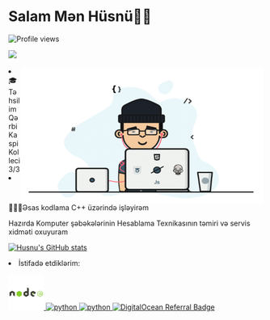 # Salam Mən Hüsnü👨🏻
![Profile views](https://gpvc.arturio.dev/github-profile-views-counter)

  <p><a href="https://t.me/sirincayboss"><img src="https://img.shields.io/badge/-@Husnu-0290F7?style=flat-square&amp;labelColor=FFFFFF&amp;logo=Telegram&amp;link=https://t.me/sirincayboss""></a></p>
<img align="right" width=480 height=270 src="src/devs.gif" />
<li>🎓Təhsilim Qərbi Kaspi Kolleci 3/3
<li>🧑🏼‍💻Əsas kodlama C++ üzərində işləyirəm
  
Hazırda Komputer şəbəkələrinin Hesablama Texnikasının təmiri və servis xidməti oxuyuram

[![Husnu's GitHub stats](https://github-readme-stats.vercel.app/api?username=sirincay&count_private=true&show_icons=true&theme=radical)](https://github.com/sirincay/github-readme-stats)
<li> İstifadə etdiklərim:
<p align="left"> </a> </a> </a> <a href="https://nodejs.org" target="_blank"> <img src="https://raw.githubusercontent.com/devicons/devicon/master/icons/nodejs/nodejs-original-wordmark.svg" alt="nodejs" width="70" height="70"/> </a>
  <a href="https://www.cplusplus.com" target="_blank"> <img src="https://cdn.worldvectorlogo.com/logos/c.svg" alt="python" width="60" height="60"/> </a> 
    <a href="https://www.javascript.com" target="_blank">  <img src="https://img.icons8.com/color/96/000000/javascript--v1.png" alt="python" width="60" height="60"/> </a>
  <a href="https://www.digitalocean.com/?refcode=ef061d441a1a&utm_campaign=Referral_Invite&utm_medium=Referral_Program&utm_source=badge"><img src="https://web-platforms.sfo2.cdn.digitaloceanspaces.com/WWW/Badge%201.svg" alt="DigitalOcean Referral Badge" /></a>

  
